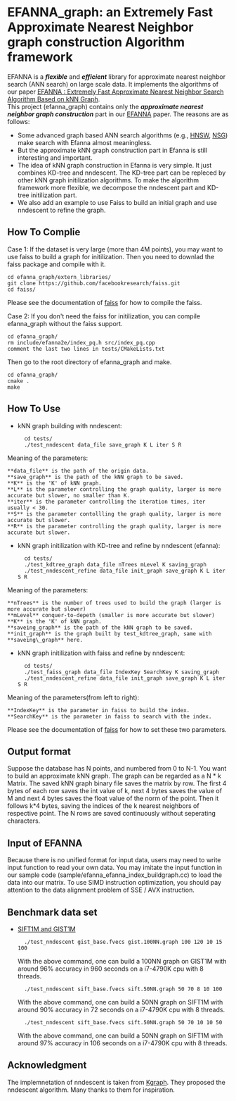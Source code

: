 EFANNA\_graph: an Extremely Fast Approximate Nearest Neighbor graph construction Algorithm framework 
============
EFANNA is a ***flexible*** and ***efficient*** library for approximate nearest neighbor search (ANN search) on large scale data. It implements the algorithms of our paper [EFANNA : Extremely Fast Approximate Nearest Neighbor Search Algorithm Based on kNN Graph](http://arxiv.org/abs/1609.07228).    
This project (efanna_graph) contains only the ***approximate nearest neighbor graph construction*** part in our [EFANNA](http://arxiv.org/abs/1609.07228) paper. 
The reasons are as follows:
* Some advanced graph based ANN search algorithms (e.g., [HNSW](https://github.com/searchivarius/nmslib), [NSG](https://github.com/ZJULearning/nsg)) make search with Efanna almost meaningless.
* But the approximate kNN graph construction part in Efanna is still interesting and important.
* The idea of kNN graph construction in Efanna is very simple. It just combines KD-tree and nndescent. The KD-tree part can be repleced by other kNN graph initilization algorithms. To make the algorithm framework more flexible, we decompose the nndescent part and KD-tree initilization part.
* We also add an example to use Faiss to build an initial graph and use nndescent to refine the graph.


How To Complie    
-------
Case 1: If the dataset is very large (more than 4M points), you may want to use faiss to build a graph for initilization. Then you need to downlad the faiss package and compile with it. 

    cd efanna_graph/extern_libraries/
    git clone https://github.com/facebookresearch/faiss.git
    cd faiss/

  Please see the documentation of [faiss](https://github.com/facebookresearch/faiss) for how to compile the faiss.


Case 2: If you don't need the faiss for initilization, you can compile efanna_graph without the faiss support.

    cd efanna_graph/
    rm include/efanna2e/index_pq.h src/index_pq.cpp
    comment the last two lines in tests/CMakeLists.txt

Then go to the root directory of efanna_graph and make.    

	cd efanna_graph/
	cmake .
    make

How To Use    
------

* kNN graph building with nndescent:    

		cd tests/   
		./test_nndescent data_file save_graph K L iter S R

 Meaning of the parameters:    

    **data_file** is the path of the origin data.
    **save_graph** is the path of the kNN graph to be saved.
    **K** is the 'K' of kNN graph.
    **L** is the parameter controlling the graph quality, larger is more accurate but slower, no smaller than K.
    **iter** is the parameter controlling the iteration times, iter usually < 30.
    **S** is the parameter contollling the graph quality, larger is more accurate but slower.
    **R** is the parameter controlling the graph quality, larger is more accurate but slower.


* kNN graph initilization with KD-tree and refine by nndescent (efanna):    

		cd tests/   
        ./test_kdtree_graph data_file nTrees mLevel K saving_graph
        ./test_nndescent_refine data_file init_graph save_graph K L iter S R

 Meaning of the parameters:    

    **nTrees** is the number of trees used to build the graph (larger is more accurate but slower)
    **mLevel** conquer-to-depeth (smaller is more accurate but slower) 
    **K** is the 'K' of kNN graph.
    **saveing_graph** is the path of the kNN graph to be saved.
    **init_graph** is the graph built by test_kdtree_graph, same with **saveing\_graph** here.

	
* kNN graph initilization with faiss and refine by nndescent:    

		cd tests/   
        ./test_faiss_graph data_file IndexKey SearchKey K saving_graph
        ./test_nndescent_refine data_file init_graph save_graph K L iter S R

 Meaning of the parameters(from left to right):    

    **IndexKey** is the parameter in faiss to build the index.
    **SearchKey** is the parameter in faiss to search with the index.

   Please see the documentation of [faiss](https://github.com/facebookresearch/faiss) for how to set these two parameters.



Output format
------
Suppose the database has N points, and numbered from 0 to N-1. You want to build an approximate kNN graph. The graph can be regarded as a N * k Matrix. The saved kNN graph binary file saves the matrix by row. The first 4 bytes of each row saves the int value of k, next 4 bytes saves the value of M and next 4 bytes saves the float value of the norm of the point. Then it follows k*4 bytes, saving the indices of the k nearest neighbors of respective point. The N rows are saved continuously without seperating characters.   

Input of EFANNA
------
Because there is no unified format for input data, users may need to write input function to read your own data. You may imitate the input function in our sample code (sample/efanna\_efanna\_index\_buildgraph.cc) to load the data into our matrix.
To use SIMD instruction optimization, you should pay attention to the data alignment problem of SSE / AVX instruction.  

Benchmark data set
------
* [SIFT1M and GIST1M](http://corpus-texmex.irisa.fr/)

        ./test_nndescent gist_base.fvecs gist.100NN.graph 100 120 10 15 100

    With the above command, one can build a 100NN graph on GIST1M with around 96% accuracy in 960 seconds on a i7-4790K cpu with 8 threads.

        ./test_nndescent sift_base.fvecs sift.50NN.graph 50 70 8 10 100

    With the above command, one can build a 50NN graph on SIFT1M with around 90% accuracy in 72 seconds on a i7-4790K cpu with 8 threads.

        ./test_nndescent sift_base.fvecs sift.50NN.graph 50 70 10 10 50

    With the above command, one can build a 50NN graph on SIFT1M with around 97% accuracy in 106 seconds on a i7-4790K cpu with 8 threads.

Acknowledgment
------
The implemnetation of nndescent is taken from [Kgraph](http://www.kgraph.org). They proposed the nndescent algorithm. Many thanks to them for inspiration.

